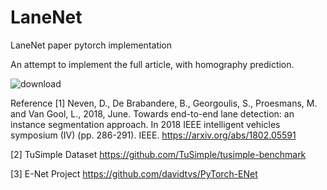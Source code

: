 # LaneNet
LaneNet paper pytorch implementation

An attempt to implement the full article, with homography prediction.

![download](https://user-images.githubusercontent.com/66798159/155268802-9ca97195-1656-4d05-8acd-db0f9d70da93.png)

Reference
[1] Neven, D., De Brabandere, B., Georgoulis, S., Proesmans, M. and Van Gool, L., 2018, June. Towards end-to-end lane detection: an instance segmentation approach. In 2018 IEEE intelligent vehicles symposium (IV) (pp. 286-291). IEEE. https://arxiv.org/abs/1802.05591

[2] TuSimple Dataset https://github.com/TuSimple/tusimple-benchmark

[3] E-Net Project https://github.com/davidtvs/PyTorch-ENet
